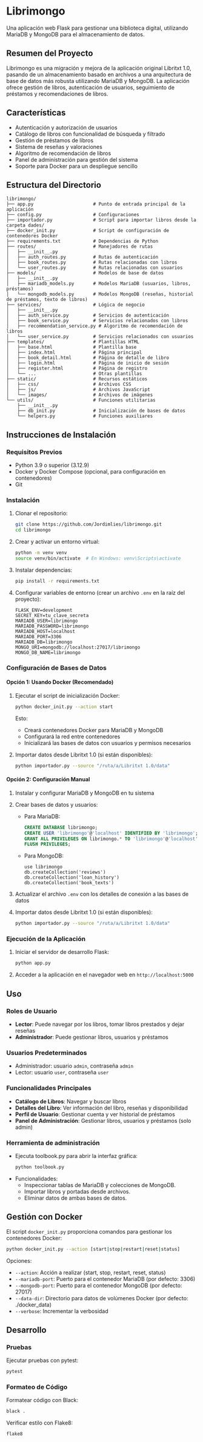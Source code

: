 # Librimongo

Una aplicación web Flask para gestionar una biblioteca digital, utilizando MariaDB y MongoDB para el almacenamiento de datos.

## Resumen del Proyecto

Librimongo es una migración y mejora de la aplicación original Libritxt 1.0, pasando de un almacenamiento basado en archivos a una arquitectura de base de datos más robusta utilizando MariaDB y MongoDB. La aplicación ofrece gestión de libros, autenticación de usuarios, seguimiento de préstamos y recomendaciones de libros.

## Características

- Autenticación y autorización de usuarios
- Catálogo de libros con funcionalidad de búsqueda y filtrado
- Gestión de préstamos de libros
- Sistema de reseñas y valoraciones
- Algoritmo de recomendación de libros
- Panel de administración para gestión del sistema
- Soporte para Docker para un despliegue sencillo

## Estructura del Directorio

```
librimongo/
├── app.py                      # Punto de entrada principal de la aplicación
├── config.py                   # Configuraciones
├── importador.py               # Script para importar libros desde la carpeta dades/
├── docker_init.py              # Script de configuración de contenedores Docker
├── requirements.txt            # Dependencias de Python
├── routes/                     # Manejadores de rutas
│   ├── __init__.py
│   ├── auth_routes.py          # Rutas de autenticación
│   ├── book_routes.py          # Rutas relacionadas con libros
│   └── user_routes.py          # Rutas relacionadas con usuarios
├── models/                     # Modelos de base de datos
│   ├── __init__.py
│   ├── mariadb_models.py       # Modelos MariaDB (usuarios, libros, préstamos)
│   └── mongodb_models.py       # Modelos MongoDB (reseñas, historial de préstamos, texto de libros)
├── services/                   # Lógica de negocio
│   ├── __init__.py
│   ├── auth_service.py         # Servicios de autenticación
│   ├── book_service.py         # Servicios relacionados con libros
│   ├── recommendation_service.py # Algoritmo de recomendación de libros
│   └── user_service.py         # Servicios relacionados con usuarios
├── templates/                  # Plantillas HTML
│   ├── base.html               # Plantilla base
│   ├── index.html              # Página principal
│   ├── book_detail.html        # Página de detalle de libro
│   ├── login.html              # Página de inicio de sesión
│   ├── register.html           # Página de registro
│   └── ...                     # Otras plantillas
├── static/                     # Recursos estáticos
│   ├── css/                    # Archivos CSS
│   ├── js/                     # Archivos JavaScript
│   └── images/                 # Archivos de imágenes
└── utils/                      # Funciones utilitarias
    ├── __init__.py
    ├── db_init.py              # Inicialización de bases de datos
    └── helpers.py              # Funciones auxiliares
```

## Instrucciones de Instalación

### Requisitos Previos

- Python 3.9 o superior (3.12.9)
- Docker y Docker Compose (opcional, para configuración en contenedores)
- Git

### Instalación

1. Clonar el repositorio:
   ```bash
   git clone https://github.com/Jordimlies/librimongo.git
   cd librimongo
   ```

2. Crear y activar un entorno virtual:
   ```bash
   python -m venv venv
   source venv/bin/activate  # En Windows: venv\Scripts\activate
   ```

3. Instalar dependencias:
   ```bash
   pip install -r requirements.txt
   ```

4. Configurar variables de entorno (crear un archivo `.env` en la raíz del proyecto):
   ```
   FLASK_ENV=development
   SECRET_KEY=tu_clave_secreta
   MARIADB_USER=librimongo
   MARIADB_PASSWORD=librimongo
   MARIADB_HOST=localhost
   MARIADB_PORT=3306
   MARIADB_DB=librimongo
   MONGO_URI=mongodb://localhost:27017/librimongo
   MONGO_DB_NAME=librimongo
   ```

### Configuración de Bases de Datos

#### Opción 1: Usando Docker (Recomendado)

1. Ejecutar el script de inicialización Docker:
   ```bash
   python docker_init.py --action start
   ```

   Esto:
   - Creará contenedores Docker para MariaDB y MongoDB
   - Configurará la red entre contenedores
   - Inicializará las bases de datos con usuarios y permisos necesarios

2. Importar datos desde Libritxt 1.0 (si están disponibles):
   ```bash
   python importador.py --source "/ruta/a/Libritxt 1.0/data"
   ```

#### Opción 2: Configuración Manual

1. Instalar y configurar MariaDB y MongoDB en tu sistema

2. Crear bases de datos y usuarios:
   - Para MariaDB:
     ```sql
     CREATE DATABASE librimongo;
     CREATE USER 'librimongo'@'localhost' IDENTIFIED BY 'librimongo';
     GRANT ALL PRIVILEGES ON librimongo.* TO 'librimongo'@'localhost';
     FLUSH PRIVILEGES;
     ```
   
   - Para MongoDB:
     ```
     use librimongo
     db.createCollection('reviews')
     db.createCollection('loan_history')
     db.createCollection('book_texts')
     ```

3. Actualizar el archivo `.env` con los detalles de conexión a las bases de datos

4. Importar datos desde Libritxt 1.0 (si están disponibles):
   ```bash
   python importador.py --source "/ruta/a/Libritxt 1.0/data"
   ```

### Ejecución de la Aplicación

1. Iniciar el servidor de desarrollo Flask:
   ```bash
   python app.py
   ```

2. Acceder a la aplicación en el navegador web en `http://localhost:5000`

## Uso

### Roles de Usuario

- **Lector**: Puede navegar por los libros, tomar libros prestados y dejar reseñas
- **Administrador**: Puede gestionar libros, usuarios y préstamos

### Usuarios Predeterminados

- Administrador: usuario `admin`, contraseña `admin`
- Lector: usuario `user`, contraseña `user`

### Funcionalidades Principales

- **Catálogo de Libros**: Navegar y buscar libros
- **Detalles del Libro**: Ver información del libro, reseñas y disponibilidad
- **Perfil de Usuario**: Gestionar cuenta y ver historial de préstamos
- **Panel de Administración**: Gestionar libros, usuarios y préstamos (solo admin)

### Herramienta de administración

- Ejecuta toolbook.py para abrir la interfaz gráfica:
  ```bash
  python toolbook.py
  ```
- Funcionalidades:
  - Inspeccionar tablas de MariaDB y colecciones de MongoDB.
  - Importar libros y portadas desde archivos.
  - Eliminar datos de ambas bases de datos.

## Gestión con Docker

El script `docker_init.py` proporciona comandos para gestionar los contenedores Docker:

```bash
python docker_init.py --action [start|stop|restart|reset|status]
```

Opciones:
- `--action`: Acción a realizar (start, stop, restart, reset, status)
- `--mariadb-port`: Puerto para el contenedor MariaDB (por defecto: 3306)
- `--mongodb-port`: Puerto para el contenedor MongoDB (por defecto: 27017)
- `--data-dir`: Directorio para datos de volúmenes Docker (por defecto: ./docker_data)
- `--verbose`: Incrementar la verbosidad

## Desarrollo

### Pruebas

Ejecutar pruebas con pytest:
```bash
pytest
```

### Formateo de Código

Formatear código con Black:
```bash
black .
```

Verificar estilo con Flake8:
```bash
flake8
```